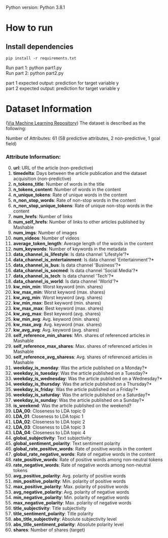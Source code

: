 Python version: Python 3.8.1

# How to run
## Install dependencies
`pip install -r requirements.txt`

Run part 1: python part1.py\
Run part 2: python part2.py

part 1 expected output: prediction for target variable y\
part 2 expected output: prediction for target variable y

# Dataset Information
([Via Machine Learning Repository](https://archive.ics.uci.edu/ml/datasets/online+news+popularity)) 
The dataset is described as the following: 

Number of Attributes: 61 (58 predictive attributes, 2 non-predictive, 1 goal field)

### Attribute Information:
0. **url**: URL of the article (non-predictive)
1. **timedelta**: Days between the article publication and the dataset acquisition (non-predictive)
2. **n_tokens_title**: Number of words in the title
3. **n_tokens_content**: Number of words in the content
4. **n_unique_tokens**: Rate of unique words in the content
5. **n_non_stop_words**: Rate of non-stop words in the content
6. **n_non_stop_unique_tokens**: Rate of unique non-stop words in the content
7. **num_hrefs**: Number of links
8. **num_self_hrefs**: Number of links to other articles published by Mashable
9. **num_imgs**: Number of images
10. **num_videos**: Number of videos
11. **average_token_length**: Average length of the words in the content
12. **num_keywords**: Number of keywords in the metadata
13. **data_channel_is_lifestyle**: Is data channel 'Lifestyle'?*
14. **data_channel_is_entertainment**: Is data channel 'Entertainment'?*
15. **data_channel_is_bus**: Is data channel 'Business'?*
16. **data_channel_is_socmed**: Is data channel 'Social Media'?*
17. **data_channel_is_tech**: Is data channel 'Tech'?*
18. **data_channel_is_world**: Is data channel 'World'?*
19. **kw_min_min**: Worst keyword (min. shares)
20. **kw_max_min**: Worst keyword (max. shares)
21. **kw_avg_min**: Worst keyword (avg. shares)
22. **kw_min_max**: Best keyword (min. shares)
23. **kw_max_max**: Best keyword (max. shares)
24. **kw_avg_max**: Best keyword (avg. shares)
25. **kw_min_avg**: Avg. keyword (min. shares)
26. **kw_max_avg**: Avg. keyword (max. shares)
27. **kw_avg_avg**: Avg. keyword (avg. shares)
28. **self_reference_min_shares**: Min. shares of referenced articles in Mashable
29. **self_reference_max_shares**: Max. shares of referenced articles in Mashable
30. **self_reference_avg_sharess**: Avg. shares of referenced articles in Mashable
31. **weekday_is_monday**: Was the article published on a Monday?*
32. **weekday_is_tuesday**: Was the article published on a Tuesday?*
33. **weekday_is_wednesday**: Was the article published on a Wednesday?*
34. **weekday_is_thursday**: Was the article published on a Thursday?*
35. **weekday_is_friday**: Was the article published on a Friday?*
36. **weekday_is_saturday**: Was the article published on a Saturday?*
37. **weekday_is_sunday**: Was the article published on a Sunday?*
38. **is_weekend**: Was the article published on the weekend?
39. **LDA_00**: Closeness to LDA topic 0
40. **LDA_01**: Closeness to LDA topic 1
41. **LDA_02**: Closeness to LDA topic 2
42. **LDA_03**: Closeness to LDA topic 3
43. **LDA_04**: Closeness to LDA topic 4
44. **global_subjectivity**: Text subjectivity
45. **global_sentiment_polarity**: Text sentiment polarity
46. **global_rate_positive_words**: Rate of positive words in the content
47. **global_rate_negative_words**: Rate of negative words in the content
48. **rate_positive_words**: Rate of positive words among non-neutral tokens
49. **rate_negative_words**: Rate of negative words among non-neutral tokens
50. **avg_positive_polarity**: Avg. polarity of positive words
51. **min_positive_polarity**: Min. polarity of positive words
52. **max_positive_polarity**: Max. polarity of positive words
53. **avg_negative_polarity**: Avg. polarity of negative words
54. **min_negative_polarity**: Min. polarity of negative words
55. **max_negative_polarity**: Max. polarity of negative words
56. **title_subjectivity**: Title subjectivity
57. **title_sentiment_polarity**: Title polarity
58. **abs_title_subjectivity**: Absolute subjectivity level
59. **abs_title_sentiment_polarity**: Absolute polarity level
60. **shares**: Number of shares (target)
